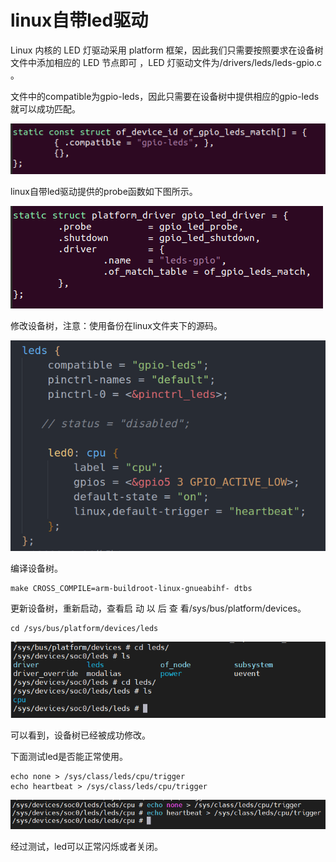 # linux自带led驱动

Linux 内核的 LED 灯驱动采用 platform 框架，因此我们只需要按照要求在设备树文件中添加相应的 LED 节点即可 ，LED 灯驱动文件为/drivers/leds/leds-gpio.c 。

文件中的compatible为gpio-leds，因此只需要在设备树中提供相应的gpio-leds就可以成功匹配。

![image-20220816234604294](image/image-20220816234604294.png)

linux自带led驱动提供的probe函数如下图所示。

![image-20220816234857772](image/image-20220816234857772.png)

修改设备树，注意：使用备份在linux文件夹下的源码。

<img src="image/image-20220817003350470.png" alt="image-20220817003350470" width="600"/>

编译设备树。

```
make CROSS_COMPILE=arm-buildroot-linux-gnueabihf- dtbs
```

更新设备树，重新启动，查看启 动 以 后 查 看/sys/bus/platform/devices。

```
cd /sys/bus/platform/devices/leds
```

![image-20220817004028340](image/image-20220817004028340.png)

可以看到，设备树已经被成功修改。

下面测试led是否能正常使用。

```
echo none > /sys/class/leds/cpu/trigger
echo heartbeat > /sys/class/leds/cpu/trigger
```

![image-20220817005035995](image/image-20220817005035995.png)

经过测试，led可以正常闪烁或者关闭。